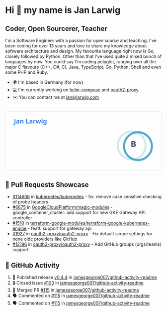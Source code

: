 # Hi 👋 my name is Jan Larwig

## Coder, Open Sourcerer, Teacher

I'm a Software Engineer with a passion for open source and teaching. I've been coding for over 13 years and love to share my knowledge about software architecture and design. My favourite language right now is Go, closely followed by Python. Other than that I've used quite a mixed bunch of languages by now. You could say I'm coding polyglot, ranging over all the major C flavours (C++, C#, C), Java, TypeScript, Go, Python, Shell and even some PHP and Ruby.

- 🌍 I'm based in Germany (for now)
- 💻 I'm currently working on [helm-compose](https://seacrew.github.io/helm-compose/) and [oauth2-proxy](https://github.com/oauth2-proxy/oauth2-proxy)
- ✉️ You can contact me at [jan@larwig.com](mailto:jan@larwig.com)

<br>

<a href="https://github.com/anuraghazra/github-readme-stats">
  <picture>
    <source
      srcset="https://raw.githubusercontent.com/tuunit/tuunit/main/general_dark.svg" 
      media="(prefers-color-scheme: dark)" 
    />
    <source
      srcset="https://raw.githubusercontent.com/tuunit/tuunit/main/general_light.svg" 
      media="(prefers-color-scheme: light), (prefers-color-scheme: no-preference)" 
    />
    <img src="https://raw.githubusercontent.com/tuunit/tuunit/main/general_light.svg" />
  </picture>
</a>

## 🔧 Pull Requests Showcase

- [#114606](https://github.com/kubernetes/kubernetes/issues/114606) in [kubernetes/kubernetes](https://github.com/kubernetes/kubernetes) - fix: remove case sensitive checking of probe headers
- [#6875](https://github.com/GoogleCloudPlatform/magic-modules/pull/6875) in [GoogleCloudPlatform/magic-modules](https://github.com/GoogleCloudPlatform/magic-modules) - google_container_cluster: add support for new GKE Gateway API controller
- [#1510](https://github.com/terraform-google-modules/terraform-google-kubernetes-engine/pull/1510) in [terraform-google-modules/terraform-google-kubernetes-engine](https://github.com/terraform-google-modules/terraform-google-kubernetes-engine) - feat!: support for gateway api
- [#1927](https://github.com/oauth2-proxy/oauth2-proxy/issues/1927) in [oauth2-proxy/oauth2-proxy](https://github.com/oauth2-proxy/oauth2-proxy) - Fix default scope settings for none oidc providers like GitHub
- [#12196](https://github.com/oauth2-proxy/oauth2-proxy/issues/2196) in [oauth2-proxy/oauth2-proxy](https://github.com/oauth2-proxy/oauth2-proxy) - Add GitHub groups (orgs/teams) support

## 🔔 GitHub Activity

<!--START_SECTION:activity-->
1. 🚀 Published release [v0.4.4](https://github.com/jamesgeorge007/github-activity-readme/releases/tag/v0.4.4) in [jamesgeorge007/github-activity-readme](https://github.com/jamesgeorge007/github-activity-readme)
2. 🔒 Closed issue [#103](https://github.com/jamesgeorge007/github-activity-readme/issues/103) in [jamesgeorge007/github-activity-readme](https://github.com/jamesgeorge007/github-activity-readme)
3. 🎉 Merged PR [#115](https://github.com/jamesgeorge007/github-activity-readme/pull/115) in [jamesgeorge007/github-activity-readme](https://github.com/jamesgeorge007/github-activity-readme)
4. 🗣 Commented on [#115](https://github.com/jamesgeorge007/github-activity-readme/pull/115#issuecomment-2025701087) in [jamesgeorge007/github-activity-readme](https://github.com/jamesgeorge007/github-activity-readme)
5. 🗣 Commented on [#115](https://github.com/jamesgeorge007/github-activity-readme/pull/115#issuecomment-2025657872) in [jamesgeorge007/github-activity-readme](https://github.com/jamesgeorge007/github-activity-readme)
<!--END_SECTION:activity-->
